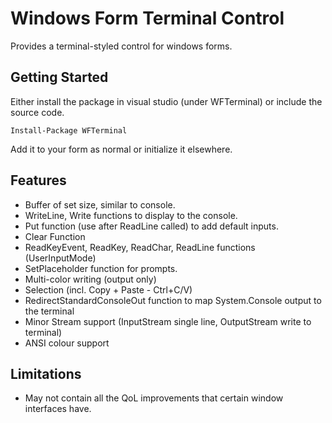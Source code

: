 # Windows Form Terminal Control
Provides a terminal-styled control for windows forms.

## Getting Started
Either install the package in visual studio (under WFTerminal)
or include the source code.
```
Install-Package WFTerminal
```

Add it to your form as normal or initialize it elsewhere.

## Features
* Buffer of set size, similar to console.
* WriteLine, Write functions to display to the console.
* Put function (use after ReadLine called) to add default inputs.
* Clear Function
* ReadKeyEvent, ReadKey, ReadChar, ReadLine functions (UserInputMode)
* SetPlaceholder function for prompts.
* Multi-color writing (output only)
* Selection (incl. Copy + Paste - Ctrl+C/V)
* RedirectStandardConsoleOut function to map System.Console output to the terminal
* Minor Stream support (InputStream single line, OutputStream write to terminal)
* ANSI colour support 

## Limitations
* May not contain all the QoL improvements that certain window interfaces have.